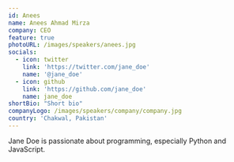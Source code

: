 ```yaml
---
id: Anees
name: Anees Ahmad Mirza
company: CEO
feature: true
photoURL: /images/speakers/anees.jpg
socials:
  - icon: twitter
    link: 'https://twitter.com/jane_doe'
    name: '@jane_doe'
  - icon: github
    link: 'https://github.com/jane_doe'
    name: jane_doe
shortBio: "Short bio"
companyLogo: /images/speakers/company/company.jpg
country: 'Chakwal, Pakistan'
---
```


Jane Doe is passionate about programming, especially Python and JavaScript.

